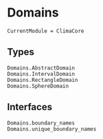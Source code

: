 # Domains

```@meta
CurrentModule = ClimaCore
```

## Types

```@docs
Domains.AbstractDomain
Domains.IntervalDomain
Domains.RectangleDomain
Domains.SphereDomain
```

## Interfaces

```@docs
Domains.boundary_names
Domains.unique_boundary_names
```
